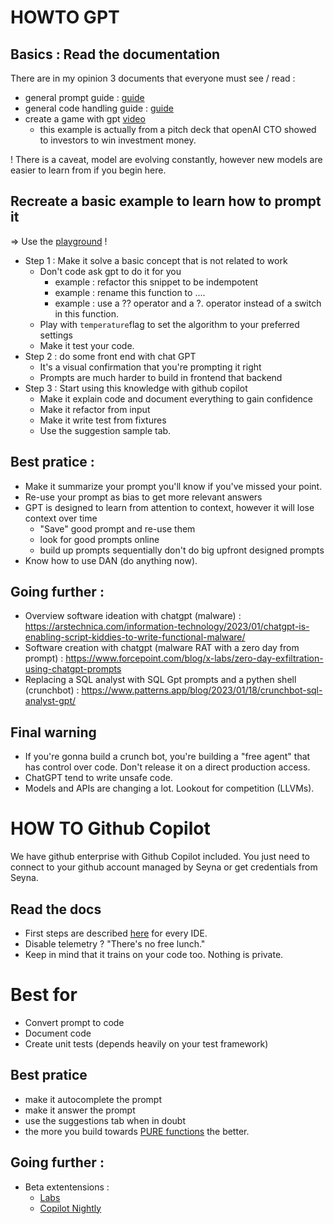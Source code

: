# HOWTO GPT

## Basics : Read the documentation

There are in my opinion 3 documents that everyone must see / read : 
* general prompt guide : [guide](https://beta.openai.com/docs/guides/completion/introduction)
* general code handling guide : [guide](https://platform.openai.com/docs/guides/code)
* create a game with gpt [video](https://www.youtube.com/watch?v=Zm9B-DvwOgw&list=PLOXw6I10VTv_FhQbbvYh1FvbiaPf43Ve2&index=2)
  * this example is actually from a pitch deck that openAI CTO showed to investors to win investment money.

! There is a caveat, model are evolving constantly, however new models are easier to learn from if you begin here.

## Recreate a basic example to learn how to prompt it

=> Use the [playground](https://platform.openai.com/playground) ! 
* Step 1 : Make it solve a basic concept that is not related to work
  * Don't code ask gpt to do it for you
    * example : refactor this snippet to be indempotent
    * example : rename this function to ....
    * example : use a ?? operator and a ?. operator instead of a switch in this function.
  * Play with ``temperature``flag to set the algorithm to your preferred settings
  * Make it test your code.
* Step 2 : do some front end with chat GPT
  * It's a visual confirmation that you're prompting it right
  * Prompts are much harder to build in frontend that backend
* Step 3 : Start using this knowledge with github copilot
  * Make it explain code and document everything to gain confidence
  * Make it refactor from input
  * Make it write test from fixtures
  * Use the suggestion sample tab.

## Best pratice :

* Make it summarize your prompt you'll know if you've missed your point.
* Re-use your prompt as bias to get more relevant answers
* GPT is designed to learn from attention to context, however it will lose context over time
  * "Save" good prompt and re-use them
  * look for good prompts online
  * build up prompts sequentially don't do big upfront designed prompts
* Know how to use DAN (do anything now).

## Going further :

* Overview software ideation with chatgpt (malware) : https://arstechnica.com/information-technology/2023/01/chatgpt-is-enabling-script-kiddies-to-write-functional-malware/
* Software creation with chatgpt (malware RAT with a zero day from prompt) : https://www.forcepoint.com/blog/x-labs/zero-day-exfiltration-using-chatgpt-prompts
* Replacing a SQL analyst with SQL Gpt prompts and a pythen shell (crunchbot) : https://www.patterns.app/blog/2023/01/18/crunchbot-sql-analyst-gpt/

## Final warning

* If you're gonna build a crunch bot, you're building a "free agent" that has control over code. Don't release it on a direct production access.
* ChatGPT tend to write unsafe code.
* Models and APIs are changing a lot. Lookout for competition (LLVMs). 

# HOW TO Github Copilot

We have github enterprise with Github Copilot included. You just need to connect to your github account managed by Seyna or get credentials from Seyna.

## Read the docs 

* First steps are described [here](https://docs.github.com/en/copilot/getting-started-with-github-copilot) for every IDE.
* Disable telemetry ? "There's no free lunch."
* Keep in mind that it trains on your code too. Nothing is private.

# Best for

* Convert prompt to code
* Document code
* Create unit tests (depends heavily on your test framework)

## Best pratice

* make it autocomplete the prompt
* make it answer the prompt
* use the suggestions tab when in doubt
* the more you build towards [PURE functions](https://en.wikipedia.org/wiki/Pure_function) the better.

## Going further : 

* Beta extentensions :
  * [Labs](https://githubnext.com/projects/copilot-labs/)
  * [Copilot Nightly](https://marketplace.visualstudio.com/items?itemName=GitHub.copilot-nightly)